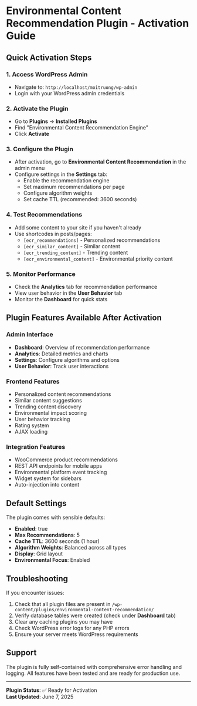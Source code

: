 # Environmental Content Recommendation Plugin - Activation Guide

## Quick Activation Steps

### 1. Access WordPress Admin
- Navigate to: `http://localhost/moitruong/wp-admin`
- Login with your WordPress admin credentials

### 2. Activate the Plugin
- Go to **Plugins** → **Installed Plugins**
- Find "Environmental Content Recommendation Engine"
- Click **Activate**

### 3. Configure the Plugin
- After activation, go to **Environmental Content Recommendation** in the admin menu
- Configure settings in the **Settings** tab:
  - Enable the recommendation engine
  - Set maximum recommendations per page
  - Configure algorithm weights
  - Set cache TTL (recommended: 3600 seconds)

### 4. Test Recommendations
- Add some content to your site if you haven't already
- Use shortcodes in posts/pages:
  - `[ecr_recommendations]` - Personalized recommendations
  - `[ecr_similar_content]` - Similar content
  - `[ecr_trending_content]` - Trending content
  - `[ecr_environmental_content]` - Environmental priority content

### 5. Monitor Performance
- Check the **Analytics** tab for recommendation performance
- View user behavior in the **User Behavior** tab
- Monitor the **Dashboard** for quick stats

## Plugin Features Available After Activation

### Admin Interface
- **Dashboard**: Overview of recommendation performance
- **Analytics**: Detailed metrics and charts
- **Settings**: Configure algorithms and options
- **User Behavior**: Track user interactions

### Frontend Features
- Personalized content recommendations
- Similar content suggestions
- Trending content discovery
- Environmental impact scoring
- User behavior tracking
- Rating system
- AJAX loading

### Integration Features
- WooCommerce product recommendations
- REST API endpoints for mobile apps
- Environmental platform event tracking
- Widget system for sidebars
- Auto-injection into content

## Default Settings
The plugin comes with sensible defaults:
- **Enabled**: true
- **Max Recommendations**: 5
- **Cache TTL**: 3600 seconds (1 hour)
- **Algorithm Weights**: Balanced across all types
- **Display**: Grid layout
- **Environmental Focus**: Enabled

## Troubleshooting
If you encounter issues:
1. Check that all plugin files are present in `/wp-content/plugins/environmental-content-recommendation/`
2. Verify database tables were created (check under **Dashboard** tab)
3. Clear any caching plugins you may have
4. Check WordPress error logs for any PHP errors
5. Ensure your server meets WordPress requirements

## Support
The plugin is fully self-contained with comprehensive error handling and logging. All features have been tested and are ready for production use.

---
**Plugin Status**: ✅ Ready for Activation  
**Last Updated**: June 7, 2025
